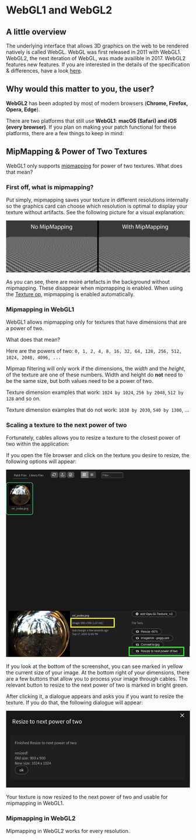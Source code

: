# WebGL1 and WebGL2

## A little overview

The underlying interface that allows 3D graphics on the web to be rendered natively is called WebGL. WebGL was first released in 2011 with WebGL1. WebGL2, the next iteration of WebGL, was made availible in 2017. WebGL2 features new features. If you are interested in the details of the specification & differences, have a look [here](https://webgl2fundamentals.org/webgl/lessons/webgl2-whats-new.html).

## Why would this matter to you, the user?

**WebGL2** has been adopted by most of modern browsers (**Chrome, Firefox, Opera, Edge**).

There are two platforms that still use **WebGL1**: **macOS (Safari) and iOS (every browser)**. If you plan on making your patch functional for these platforms, there are a few things to keep in mind:

## MipMapping & Power of Two Textures

WebGL1 only supports [mipmapping]() for power of two textures. What does that mean?

### First off, what is mipmapping?

Put simply, mipmapping saves your texture in different resolutions internally so the graphics card can choose which resolution is optimal to display your texture without artifacts. See the following picture for a visual explanation:

![mipmapping](img/Mipmap_Aliasing_Comparison.png)

[Source 1]: https://en.wikipedia.org/wiki/Mipmap#/media/File:Mipmap_Aliasing_Comparison.png

As you can see, there are moiré artefacts in the background without mipmapping. These disappear when mipmapping is enabled.
When using the [Texture op](https://cables.gl/op/Ops.Gl.Texture_v2), mipmapping is enabled automatically.

### Mipmapping in WebGL1

WebGL1 allows mipmapping only for textures that have dimensions that are a power of two.

What does that mean?

Here are the powers of two: `0, 1, 2, 4, 8, 16, 32, 64, 128, 256, 512, 1024, 2048, 4096, ...`

Mipmap filtering will only work if the dimensions, the *width* and the *height*, of the texture are one of these numbers. Width and height do **not** need to be the same size, but both values need to be a power of two.

Texture dimension examples that work: `1024 by 1024`, `256 by 2048`, `512 by 128` and so on.

Texture dimension examples that do not work: `1038 by 2030`, `540 by 1300`, ...

### Scaling a texture to the next power of two

Fortunately, cables allows you to resize a texture to the closest power of two within the application:

If you open the file browser and click on the texture you desire to resize, the following options will appear:

![resize_start](img/resize_pot.png)

If you look at the bottom of the screenshot, you can see marked in yellow the current size of your image. At the bottom right of your dimensions, there are a few buttons that allow you to process your image through cables. The relevant button to resize to the next power of two is marked in bright green.

After clicking it, a dialogue appears and asks you if you want to resize the texture. If you do that, the following dialogue will appear:

![resize_start](img/resized_pot.png)

Your texture is now resized to the next power of two and usable for mipmapping in WebGL1.

### Mipmapping in WebGL2

Mipmapping in WebGL2 works for every resolution.
